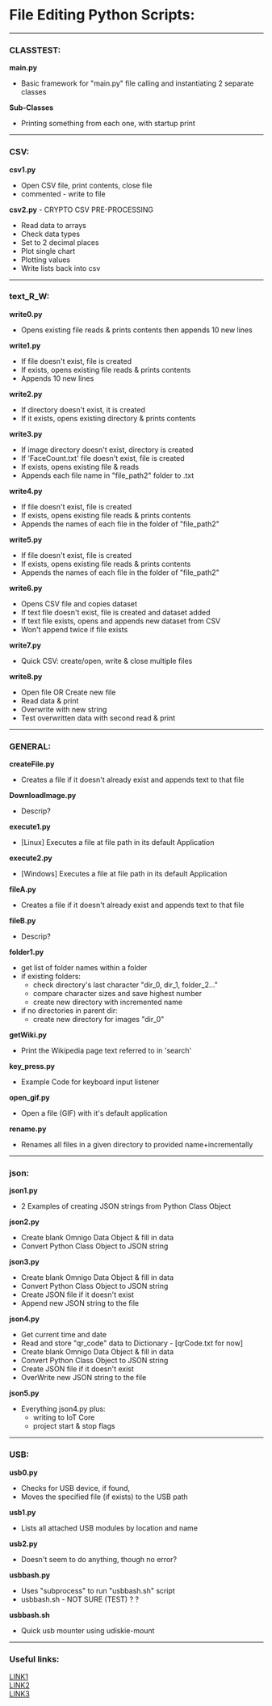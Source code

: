
# File Editing Python Scripts:  

---
### CLASSTEST:
**main.py**

* Basic framework for "main.py" file calling and instantiating 2 separate classes

**Sub-Classes**

* Printing something from each one, with startup print

---
### CSV:
**csv1.py**

* Open CSV file, print contents, close file
* commented - write to file

**csv2.py** - CRYPTO CSV PRE-PROCESSING

* Read data to arrays
* Check data types
* Set to 2 decimal places
* Plot single chart
* Plotting values
* Write lists back into csv

---
### text_R_W:
**write0.py**  

* Opens existing file reads & prints contents then appends 10 new lines  

**write1.py**  

* If file doesn't exist, file is created  
* If exists, opens existing file reads & prints contents  
* Appends 10 new lines
			
**write2.py**  

* If directory doesn't exist, it is created  
* If it exists, opens existing directory & prints contents
			
**write3.py**  

* If image directory doesn't exist, directory is created  
* If 'FaceCount.txt' file doesn't exist, file is created  
* If exists, opens existing file & reads  
* Appends each file name in "file_path2" folder to .txt
			
**write4.py**  

* If file doesn't exist, file is created  
* If exists, opens existing file reads & prints contents  
* Appends the names of each file in the folder of "file_path2" 

**write5.py**  

* If file doesn't exist, file is created  
* If exists, opens existing file reads & prints contents  
* Appends the names of each file in the folder of "file_path2" 

**write6.py**

* Opens CSV file and copies dataset  
* If text file doesn't exist, file is created and dataset added  
* If text file exists, opens and appends new dataset from CSV
* Won't append twice if file exists

**write7.py**

* Quick CSV: create/open, write & close multiple files

**write8.py**

* Open file OR Create new file
* Read data & print
* Overwrite with new string
* Test overwritten data with second read & print

---
### GENERAL:

**createFile.py**  

* Creates a file if it doesn't already exist and appends text to that file  

**DownloadImage.py**

* Descrip?

**execute1.py**  

* [Linux]   Executes a file at file path in its default Application 

**execute2.py**  

* [Windows] Executes a file at file path in its default Application

**fileA.py**

* Creates a file if it doesn't already exist and appends text to that file

**fileB.py**

* Descrip?

**folder1.py**	

* get list of folder names within a folder  
* if existing folders:  
	* check directory's last character "dir_0, dir_1, folder_2..."  
	* compare character sizes and save highest number  
	* create new directory with incremented name  
* if no directories in parent dir:  
	* create new directory for images "dir_0"

**getWiki.py**  

* Print the Wikipedia page text referred to in 'search'

**key_press.py**  

* Example Code for keyboard input listener

**open_gif.py**  

* Open a file (GIF) with it's default application

**rename.py**  

* Renames all files in a given directory to provided name+incrementally 

---
### json:

**json1.py**

* 2 Examples of creating JSON strings from Python Class Object

**json2.py**

* Create blank Omnigo Data Object & fill in data
* Convert Python Class Object to JSON string

**json3.py**

* Create blank Omnigo Data Object & fill in data
* Convert Python Class Object to JSON string
* Create JSON file if it doesn't exist
* Append new JSON string to the file

**json4.py**

* Get current time and date
* Read and store "qr_code" data to Dictionary - [qrCode.txt for now]
* Create blank Omnigo Data Object & fill in data
* Convert Python Class Object to JSON string
* Create JSON file if it doesn't exist
* OverWrite new JSON string to the file

**json5.py**

* Everything json4.py plus:
	- writing to IoT Core
	- project start & stop flags

---
### USB:
**usb0.py**  

* Checks for USB device, if found,  
* Moves the specified file (if exists) to the USB path

**usb1.py**  

* Lists all attached USB modules by location and name 

**usb2.py**  

* Doesn't seem to do anything, though no error?

**usbbash.py**  

* Uses "subprocess" to run "usbbash.sh" script
* usbbash.sh - NOT SURE (TEST) ? ?


**usbbash.sh**  

* Quick usb mounter using udiskie-mount 

---
### Useful links:  
[LINK1](https://docs.python.org/2/tutorial/inputoutput.html)  
[LINK2](http://www.pythonforbeginners.com/files/reading-and-writing-files-in-python)  
[LINK3](http://www.guru99.com/reading-and-writing-files-in-python.html)

	

